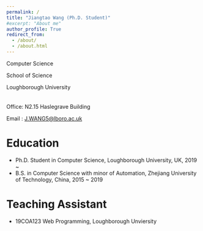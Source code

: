 ```yaml
---
permalink: /
title: "Jiangtao Wang (Ph.D. Student)"
#excerpt: "About me"
author_profile: True
redirect_from: 
  - /about/
  - /about.html
---
```




Computer Science

School of Science

Loughborough University </br>
</br>
</br>
Office: N2.15 Haslegrave Building

Email : <J.WANG5@lboro.ac.uk>


Education
======
* Ph.D. Student in Computer Science, Loughborough University, UK, 2019 ~
* B.S. in Computer Science with minor of Automation, Zhejiang University of Technology, China, 2015 ~ 2019  

Teaching Assistant
======
* 19COA123 Web Programming, Loughborough Unviersity
 
